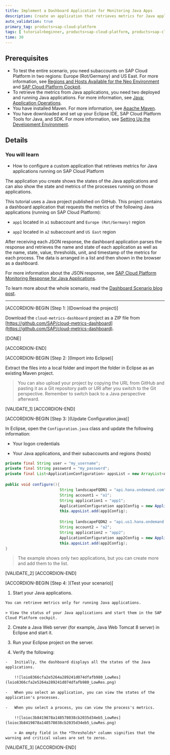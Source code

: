 ```yaml
---
title: Implement a Dashboard Application for Monitoring Java Apps
description: Create an application that retrieves metrics for Java applications running on SAP Cloud Platform.
auto_validation: true
primary_tag: products>sap-cloud-platform
tags: [ tutorial>beginner, products>sap-cloud-platform, products>sap-cloud-platform-monitoring ]
time: 30
---
```


<!-- loioe4aec18cf61747a7afd531a3cfef590c -->

## Prerequisites
-   To test the entire scenario, you need subaccounts on SAP Cloud Platform in two regions: Europe (Rot/Germany) and US East. For more information, see [Regions and Hosts Available for the Neo Environment](https://help.sap.com/viewer/ea72206b834e4ace9cd834feed6c0e09/Cloud/en-US/d722f7cea9ec408b85db4c3dcba07b52.html) and [SAP Cloud Platform Cockpit](https://help.sap.com/viewer/ea72206b834e4ace9cd834feed6c0e09/Cloud/en-US/19d7119265474dd18ec16fad2a0b28c1.html).
-   To retrieve the metrics from Java applications, you need two deployed and running Java applications. For more information, see [Java: Application Operations](https://help.sap.com/viewer/ea72206b834e4ace9cd834feed6c0e09/Cloud/en-US/76f6dcfab9ec481dae0843873271d66c.html).
- You have installed Maven.
  For more information, see [Apache Maven](http://maven.apache.org/).
- You have downloaded and set up your Eclipse IDE, SAP Cloud Platform Tools for Java, and SDK.
  For more information, see [Setting Up the Development Environment](https://help.sap.com/viewer/ea72206b834e4ace9cd834feed6c0e09/Cloud/en-US/e815ca4cbb5710148376c549fd74c0db.html).

## Details
### You will learn
- How to configure a custom application that retrieves metrics for Java applications running on SAP Cloud Platform

The application you create shows the states of the Java applications and can also show the state and metrics of the processes running on those applications.

This tutorial uses a Java project published on GitHub. This project contains a dashboard application that requests the metrics of the following Java applications (running on SAP Cloud Platform):

-   `app1` located in `a1` subaccount and `Europe (Rot/Germany)` region

-   `app2` located in `a2` subaccount and `US East` region


After receiving each JSON response, the dashboard application parses the response and retrieves the name and state of each application as well as the name, state, value, thresholds, unit, and timestamp of the metrics for each process. The data is arranged in a list and then shown in the browser as a dashboard.

For more information about the JSON response, see [SAP Cloud Platform Monitoring Response for Java Applications](https://help.sap.com/viewer/64f7d2b06c6b40a9b3097860c5930641/Cloud/en-US/a8cf72ccc97b4e498ee2c09e69700e3d.html).

To learn more about the whole scenario, read the [Dashboard Scenario blog post](https://blogs.sap.com/2016/01/22/use-the-monitoring-service-to-retrieve-metrics-from-different-hcp-applications/).

---

[ACCORDION-BEGIN [Step 1: ](Download the project)]

Download the `cloud-metrics-dashboard` project as a ZIP file from [https://github.com/SAP/cloud-metrics-dashboard](https://github.com/SAP/cloud-metrics-dashboard).

[DONE]

[ACCORDION-END]

[ACCORDION-BEGIN [Step 2: ](Import into Eclipse)]

Extract the files into a local folder and import the folder in Eclipse as an existing Maven project.

> You can also upload your project by copying the URL from GitHub and pasting it as a Git repository path or URI after you switch to the Git perspective. Remember to switch back to a Java perspective afterward.

[VALIDATE_1]
[ACCORDION-END]

[ACCORDION-BEGIN [Step 3: ](Update Configuration.java)]

In Eclipse, open the `Configuration.java` class and update the following information:

- Your logon credentials

- Your Java applications, and their subaccounts and regions (hosts)


```Java
private final String user = "my_username";
private final String password = "my_password";
private final List<ApplicationConfiguration> appsList = new ArrayList<ApplicationConfiguration>();

public void configure(){
                        String landscapeFQDN1 = "api.hana.ondemand.com";
                        String account1 = "a1";
                        String application1 = "app1";
                        ApplicationConfiguration app1Config = new ApplicationConfiguration(application1, account1, landscapeFQDN1);
                        this.appsList.add(app1Config);

                        String landscapeFQDN2 = "api.us1.hana.ondemand.com";
                        String account2 = "a2";
                        String application2 = "app2";
                        ApplicationConfiguration app2Config = new ApplicationConfiguration(application2, account2, landscapeFQDN2);
                        this.appsList.add(app2Config);
}
```

> The example shows only two applications, but you can create more and add them to the list.

[VALIDATE_2]
[ACCORDION-END]

[ACCORDION-BEGIN [Step 4: ](Test your scenario)]

1.   Start your Java applications.

    You can retrieve metrics only for running Java applications.

    > View the status of your Java applications and start them in the SAP Cloud Platform cockpit.

2.   Create a Java Web server (for example, Java Web Tomcat 8 server) in Eclipse and start it.

3.   Run your Eclipse project on the server.

4.   Verify the following:

    -   Initially, the dashboard displays all the states of the Java applications.

        !![loio8366cfa2e5264a289241d074dfafb980_LowRes](loio8366cfa2e5264a289241d074dfafb980_LowRes.png)

    -   When you select an application, you can view the states of the application's processes.

    -   When you select a process, you can view the process's metrics.

        !![loioc3b8419878a148578038cb2035d34eb5_LowRes](loioc3b8419878a148578038cb2035d34eb5_LowRes.png)

        > An empty field in the *Thresholds* column signifies that the warning and critical values are set to zeros.

[VALIDATE_3]
[ACCORDION-END]
